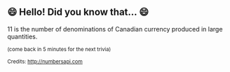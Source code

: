 ## 😄 Hello! Did you know that... 😄
11 is the number of denominations of Canadian currency produced in large quantities.

<sup>(come back in 5 minutes for the next trivia)</sup>


<sup>Credits: http://numbersapi.com</sup>
